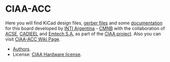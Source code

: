 # CIAA-ACC

Here you will find KiCad design files, [gerber files](output_files) and some [documentation](doc) for this board
developed by [INTI Argentina](http://www.inti.gob.ar/) - [CMNB](http://www.inti.gob.ar/microynanoelectronica/) with the collaboration of [ACSE](http://www.sase.com.ar/asociacion-civil-sistemas-embebidos), [CADIEEL](http://www.cadieel.org.ar) and [Emtech S.A.](http://www.emtech.com.ar) as part of the [CIAA project](http://www.proyecto-ciaa.com.ar/).
Also you can visit [CIAA-ACC Wiki Page](http://www.proyecto-ciaa.com.ar/devwiki/doku.php?id=desarrollo:ciaa_acc:ciaa_acc_inicio).

 - [Authors](doc/AUTHORS.md).
 - License: [CIAA Hardware license](https://github.com/ciaa/Hardware/blob/master/LICENSE).
